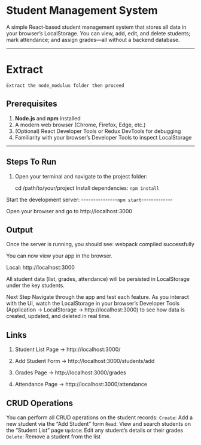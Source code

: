 # Student Management System

A simple React-based student management system that stores all data in your browser’s LocalStorage. You can view, add, edit, and delete students; mark attendance; and assign grades—all without a backend database.

---

# Extract

`Extract the node_modulus folder then proceed`


## Prerequisites

1. **Node.js** and **npm** installed  
2. A modern web browser (Chrome, Firefox, Edge, etc.)  
3. (Optional) React Developer Tools or Redux DevTools for debugging  
4. Familiarity with your browser’s Developer Tools to inspect LocalStorage

---

## Steps To Run

1. Open your terminal and navigate to the project folder:  
   
   cd /path/to/your/project
Install dependencies:
`npm install`

Start the development server:
---------------`npm start`-------------

Open your browser and go to http://localhost:3000

## Output
Once the server is running, you should see:
webpack compiled successfully


You can now view your app in the browser.

  Local:            http://localhost:3000

All student data (list, grades, attendance) will be persisted in LocalStorage under the key students.

Next Step
Navigate through the app and test each feature. As you interact with the UI, watch the LocalStorage in your browser’s Developer Tools (Application → LocalStorage → http://localhost:3000) to see how data is created, updated, and deleted in real time.

## Links
1) Student List Page → http://localhost:3000/

2) Add Student Form → http://localhost:3000/students/add

3) Grades Page → http://localhost:3000/grades

4) Attendance Page → http://localhost:3000/attendance

## CRUD Operations
You can perform all CRUD operations on the student records:
`Create`: Add a new student via the “Add Student” form
`Read`: View and search students on the “Student List” page
`Update`: Edit any student’s details or their grades
`Delete`: Remove a student from the list